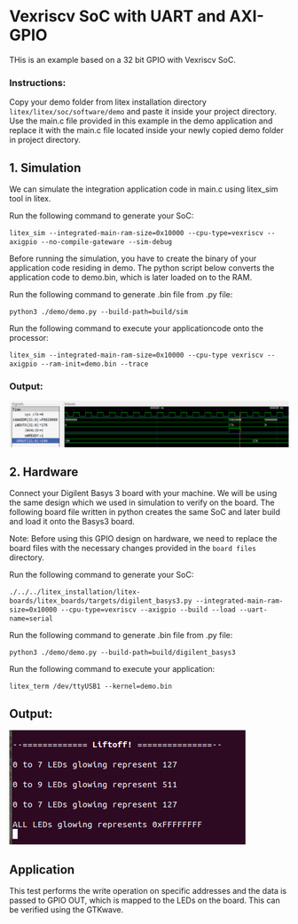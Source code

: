 # Vexriscv SoC with UART and AXI-GPIO
THis is an example based on a 32 bit GPIO with Vexriscv SoC.

### Instructions:
Copy your demo folder from litex installation directory ``litex/litex/soc/software/demo`` and paste it inside your project directory. Use the main.c file provided in this example in the demo application and replace it with the main.c file located inside your newly copied demo folder in project directory.

## 1. Simulation

We can simulate the integration application code in main.c using litex_sim tool in litex.

Run the following command to generate your SoC:
```
litex_sim --integrated-main-ram-size=0x10000 --cpu-type=vexriscv --axigpio --no-compile-gateware --sim-debug
```
Before running the simulation, you have to create the binary of your application code residing in demo. The python script below converts the application code to demo.bin, which is later loaded on to the RAM.

Run the following command to generate .bin file from .py file:
```
python3 ./demo/demo.py --build-path=build/sim
```
Run the following command to execute your applicationcode onto the processor:
```
litex_sim --integrated-main-ram-size=0x10000 --cpu-type vexriscv --axigpio --ram-init=demo.bin --trace
```
### Output:
![gpio_out.png](./../../Pictures/gpio_out.png "Optional title")

## 2. Hardware
Connect your Digilent Basys 3 board with your machine. We will be using the same design which we used in simulation to verify on the board. The following board file written in python creates the same SoC and later build and load it onto the Basys3 board.

Note: Before using this GPIO design on hardware, we need to replace the board files with the necessary changes provided in the ``board files`` directory. 

Run the following command to generate your SoC:
```
./../../litex_installation/litex-boards/litex_boards/targets/digilent_basys3.py --integrated-main-ram-size=0x10000 --cpu-type=vexriscv --axigpio --build --load --uart-name=serial
```

Run the following command to generate .bin file from .py file:

```
python3 ./demo/demo.py --build-path=build/digilent_basys3
```


Run the following command to execute your application:
```
litex_term /dev/ttyUSB1 --kernel=demo.bin
```

## Output:
![gpio_hard.png](./../../Pictures/gpio_hard.png "Optional title")

## Application
This test performs the write operation on specific addresses and the data is passed to GPIO OUT, which is mapped to the LEDs on the board. This can be verified using the GTKwave.
